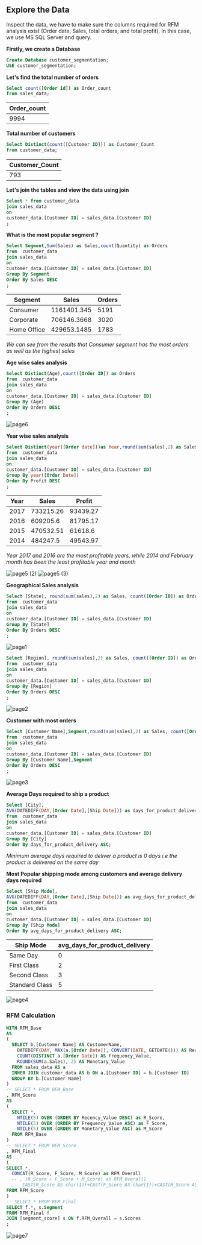 ## Explore the Data
Inspect the data, we have to make sure the columns required for RFM analysis exist 
(Order date, Sales, total orders, and total profit). In this case, we use MS SQL Server and query.


**Firstly, we create a Database**
```sql
Create Database customer_segmentation;
USE customer_segmentation;
```

**Let's find the total number of orders**
```sql
Select count([Order id]) as Order_count
from sales_data;
```
Order_count|
-----------|
9994|

**Total number of customers**

```sql
Select Distinct(count([Customer ID])) as Customer_Count
from customer_data;
```
Customer_Count|
--------------|
793|

**Let's join the tables and view the data using join**

```sql
Select * from customer_data
join sales_data
on 
customer_data.[Customer ID] = sales_data.[Customer ID]
;
```

**What is the most popular segment ?**
```sql
Select Segment,Sum(Sales) as Sales,count(Quantity) as Orders
from  customer_data
join sales_data
on 
customer_data.[Customer ID] = sales_data.[Customer ID]
Group By Segment
Order By Sales DESC
;
```
Segment	|Sales	|Orders|
--------|-------|-------|
Consumer|	1161401.345|	5191|
Corporate|	706146.3668|	3020|
Home Office|	429653.1485	|1783|

*We can see from the results that Consumer segment has the most orders as well as the highest sales*


**Age wise sales analysis**

```sql
Select Distinct(Age),count([Order ID]) as Orders
from  customer_data
join sales_data
on 
customer_data.[Customer ID] = sales_data.[Customer ID]
Group By (Age)
Order By Orders DESC
;
```
![page6](https://github.com/sohang05/Portfolio-Projects/assets/73344291/1986b74f-c74a-4b38-9b6f-ce9c896853be)


**Year wise sales analysis**

```sql
Select Distinct(year([Order date]))as Year,round(sum(sales),2) as Sales, round(sum(profit),2) as Profit
from  customer_data
join sales_data
on 
customer_data.[Customer ID] = sales_data.[Customer ID]
Group By year([Order Date])
Order By Profit DESC
;
```
Year	|Sales	|Profit|
------|--------|------|
2017|	733215.26	|93439.27|
2016|	609205.6	|81795.17|
2015|	470532.51	|61618.6|
2014|	484247.5	|49543.97|

*Year 2017 and 2016 are the most profitable years, while 2014 and February month has been the least profitable year and month*

![page5 (2)](https://github.com/sohang05/Portfolio-Projects/assets/73344291/c053f34a-da17-44bf-a036-ea9485459aed)
![page5 (3)](https://github.com/sohang05/Portfolio-Projects/assets/73344291/4f97830c-d1a2-470d-9b42-8331a3908f5b)


**Geographical Sales analysis**
```sql
Select [State], round(sum(sales),2) as Sales, count([Order ID]) as Orders
from  customer_data
join sales_data
on 
customer_data.[Customer ID] = sales_data.[Customer ID]
Group By [State]
Order By Orders DESC
;
```

![page1](https://github.com/sohang05/Portfolio-Projects/assets/73344291/e3397c4c-73b0-42bd-8ac7-580c986b4134)

```sql
Select [Region], round(sum(sales),2) as Sales, count([Order ID]) as Orders
from  customer_data
join sales_data
on 
customer_data.[Customer ID] = sales_data.[Customer ID]
Group By [Region]
Order By Orders DESC
;
```

![page2](https://github.com/sohang05/Portfolio-Projects/assets/73344291/0babc216-e5e0-4fb6-ac44-239320731cc3)

**Customer with most orders**

```sql
Select [Customer Name],Segment,round(sum(sales),2) as Sales, count([Order ID]) as Orders
from  customer_data
join sales_data
on 
customer_data.[Customer ID] = sales_data.[Customer ID]
Group By [Customer Name],Segment
Order By Orders DESC
;
```

![page3](https://github.com/sohang05/Portfolio-Projects/assets/73344291/0deeb052-e38c-4aa3-9f34-1f32d7544da3)

**Average Days required to ship a product**
```sql
Select [City],
AVG(DATEDIFF(DAY,[Order Date],[Ship Date])) as days_for_product_delivery
from  customer_data
join sales_data
on 
customer_data.[Customer ID] = sales_data.[Customer ID]
Group By [City]
Order By days_for_product_delivery ASC;
```
*Minimum average days required to deliver a product is 0 days i.e the product is delivered on the same day*

**Most Popular shipping mode among customers and average delivery days required**
```sql
Select [Ship Mode],
AVG(DATEDIFF(DAY,[Order Date],[Ship Date])) as avg_days_for_product_delivery
from  customer_data
join sales_data
on 
customer_data.[Customer ID] = sales_data.[Customer ID]
Group By [Ship Mode]
Order By avg_days_for_product_delivery ASC;
```
Ship Mode|	avg_days_for_product_delivery|
----------|------------------------------|
Same Day	|0|
First Class|	2|
Second Class|	3|
Standard Class|	5|

![page4](https://github.com/sohang05/Portfolio-Projects/assets/73344291/95ae5221-863d-486a-80ac-a51725a3222a)

### RFM Calculation

```sql
WITH RFM_Base 
AS
(
  SELECT b.[Customer Name] AS CustomerName,
    DATEDIFF(DAY, MAX(a.[Order Date]), CONVERT(DATE, GETDATE())) AS Recency_Value,
    COUNT(DISTINCT a.[Order Date]) AS Frequency_Value,
    ROUND(SUM(a.Sales), 2) AS Monetary_Value
  FROM sales_data AS a
  INNER JOIN customer_data AS b ON a.[Customer ID] = b.[Customer ID]
  GROUP BY b.[Customer Name]
)
-- SELECT * FROM RFM_Base
, RFM_Score 
AS
(
  SELECT *,
    NTILE(5) OVER (ORDER BY Recency_Value DESC) as R_Score,
    NTILE(5) OVER (ORDER BY Frequency_Value ASC) as F_Score,
    NTILE(5) OVER (ORDER BY Monetary_Value ASC) as M_Score
  FROM RFM_Base
)
-- SELECT * FROM RFM_Score
, RFM_Final
AS
(
SELECT *,
  CONCAT(R_Score, F_Score, M_Score) as RFM_Overall
  -- , (R_Score + F_Score + M_Score) as RFM_Overall1
  --  CAST(R_Score AS char(1))+CAST(F_Score AS char(1))+CAST(M_Score AS char(1)) as RFM_Overall2
FROM RFM_Score
)
-- SELECT * FROM RFM_Final
SELECT f.*, s.Segment
FROM RFM_Final f
JOIN [segment_score] s ON f.RFM_Overall = s.Scores
;
```
![page7](https://github.com/sohang05/Portfolio-Projects/assets/73344291/0faff7f0-7cd1-4c9e-95bf-a9fe37501b1f)
